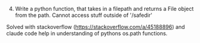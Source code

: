 4. Write a python function, that takes in a filepath and returns a File object from the path. Cannot access stuff outside of '/safedir'

Solved with stackoverflow (https://stackoverflow.com/a/45188896) and claude code help in understanding of pythons os.path functions.
